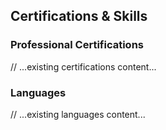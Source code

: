 ## Certifications & Skills

### Professional Certifications
// ...existing certifications content...

### Languages
// ...existing languages content...
